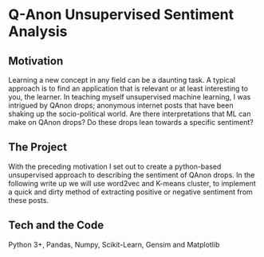 # Q-Anon Unsupervised Sentiment Analysis

## Motivation
Learning a new concept in any field can be a daunting task. A typical approach is to find an application that is relevant or at least interesting to you, the learner. In teaching myself unsupervised machine learning, I was intrigued by QAnon drops; anonymous internet posts that have been shaking up the socio-political world. Are there interpretations that ML can make on QAnon drops? Do these drops lean towards a specific sentiment?

## The Project
With the preceding motivation I set out to create a python-based unsupervised approach to describing the sentiment of QAnon drops. In the following write up we will use word2vec and K-means cluster, to implement a quick and dirty method of extracting positive or negative sentiment from these posts.

## Tech and the Code
Python 3+, Pandas, Numpy, Scikit-Learn, Gensim and Matplotlib


